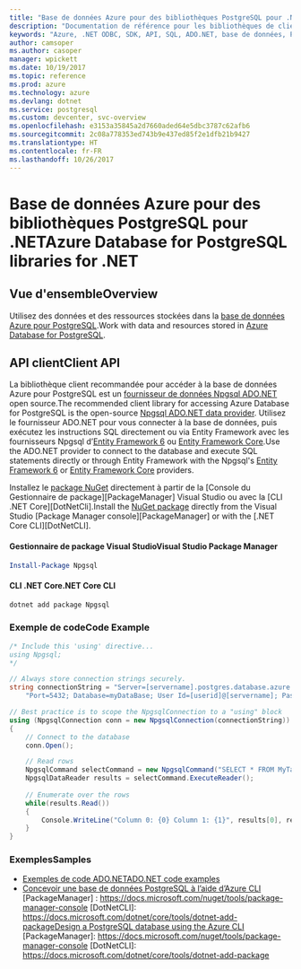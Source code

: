 ```yaml
---
title: "Base de données Azure pour des bibliothèques PostgreSQL pour .NET"
description: "Documentation de référence pour les bibliothèques de client .NET pour Azure Database pour PostgreSQL"
keywords: "Azure, .NET ODBC, SDK, API, SQL, ADO.NET, base de données, PostGres, PostgreSQL"
author: camsoper
ms.author: casoper
manager: wpickett
ms.date: 10/19/2017
ms.topic: reference
ms.prod: azure
ms.technology: azure
ms.devlang: dotnet
ms.service: postgresql
ms.custom: devcenter, svc-overview
ms.openlocfilehash: e3153a35845a2d7660aded64e5dbc3787c62afb6
ms.sourcegitcommit: 2c08a778353ed743b9e437ed85f2e1dfb21b9427
ms.translationtype: HT
ms.contentlocale: fr-FR
ms.lasthandoff: 10/26/2017
---
```

# <a name="azure-database-for-postgresql-libraries-for-net"></a><span data-ttu-id="fbe92-104">Base de données Azure pour des bibliothèques PostgreSQL pour .NET</span><span class="sxs-lookup"><span data-stu-id="fbe92-104">Azure Database for PostgreSQL libraries for .NET</span></span>

## <a name="overview"></a><span data-ttu-id="fbe92-105">Vue d'ensemble</span><span class="sxs-lookup"><span data-stu-id="fbe92-105">Overview</span></span>

<span data-ttu-id="fbe92-106">Utilisez des données et des ressources stockées dans la [base de données Azure pour PostgreSQL](https://docs.microsoft.com/azure/postgresql/).</span><span class="sxs-lookup"><span data-stu-id="fbe92-106">Work with data and resources stored in [Azure Database for PostgreSQL](https://docs.microsoft.com/azure/postgresql/).</span></span>

## <a name="client-api"></a><span data-ttu-id="fbe92-107">API client</span><span class="sxs-lookup"><span data-stu-id="fbe92-107">Client API</span></span>

<span data-ttu-id="fbe92-108">La bibliothèque client recommandée pour accéder à la base de données Azure pour PostgreSQL est un [fournisseur de données Npgsql ADO.NET](http://www.npgsql.org/) open source.</span><span class="sxs-lookup"><span data-stu-id="fbe92-108">The recommended client library for accessing Azure Database for PostgreSQL is the open-source [Npgsql ADO.NET data provider](http://www.npgsql.org/).</span></span> <span data-ttu-id="fbe92-109">Utilisez le fournisseur ADO.NET pour vous connecter à la base de données, puis exécutez les instructions SQL directement ou via Entity Framework avec les fournisseurs Npgsql d’[Entity Framework 6](http://www.npgsql.org/ef6/index.html) ou [Entity Framework Core](http://www.npgsql.org/efcore/index.html).</span><span class="sxs-lookup"><span data-stu-id="fbe92-109">Use the ADO.NET provider to connect to the database and execute SQL statements directly or through Entity Framework with the Npgsql's [Entity Framework 6](http://www.npgsql.org/ef6/index.html) or [Entity Framework Core](http://www.npgsql.org/efcore/index.html) providers.</span></span>

<span data-ttu-id="fbe92-110">Installez le [package NuGet](https://www.nuget.org/packages/Npgsql) directement à partir de la [Console du Gestionnaire de package][PackageManager] Visual Studio ou avec la [CLI .NET Core][DotNetCli].</span><span class="sxs-lookup"><span data-stu-id="fbe92-110">Install the [NuGet package](https://www.nuget.org/packages/Npgsql) directly from the Visual Studio [Package Manager console][PackageManager] or with the [.NET Core CLI][DotNetCLI].</span></span>

#### <a name="visual-studio-package-manager"></a><span data-ttu-id="fbe92-111">Gestionnaire de package Visual Studio</span><span class="sxs-lookup"><span data-stu-id="fbe92-111">Visual Studio Package Manager</span></span>

```powershell
Install-Package Npgsql
```

#### <a name="net-core-cli"></a><span data-ttu-id="fbe92-112">CLI .NET Core</span><span class="sxs-lookup"><span data-stu-id="fbe92-112">.NET Core CLI</span></span>

```bash
dotnet add package Npgsql
```

### <a name="code-example"></a><span data-ttu-id="fbe92-113">Exemple de code</span><span class="sxs-lookup"><span data-stu-id="fbe92-113">Code Example</span></span>

```csharp
/* Include this 'using' directive...
using Npgsql;
*/

// Always store connection strings securely. 
string connectionString = "Server=[servername].postgres.database.azure.com; " +
    "Port=5432; Database=myDataBase; User Id=[userid]@[servername]; Password=password;";

// Best practice is to scope the NpgsqlConnection to a "using" block
using (NpgsqlConnection conn = new NpgsqlConnection(connectionString))
{
    // Connect to the database
    conn.Open();

    // Read rows
    NpgsqlCommand selectCommand = new NpgsqlCommand("SELECT * FROM MyTable", conn);
    NpgsqlDataReader results = selectCommand.ExecuteReader();
    
    // Enumerate over the rows
    while(results.Read())
    {
        Console.WriteLine("Column 0: {0} Column 1: {1}", results[0], results[1]);
    }
}
```

### <a name="samples"></a><span data-ttu-id="fbe92-114">Exemples</span><span class="sxs-lookup"><span data-stu-id="fbe92-114">Samples</span></span>

- [<span data-ttu-id="fbe92-115">Exemples de code ADO.NET</span><span class="sxs-lookup"><span data-stu-id="fbe92-115">ADO.NET code examples</span></span>](/dotnet/framework/data/adonet/ado-net-code-examples)
- <span data-ttu-id="fbe92-116">[Concevoir une base de données PostgreSQL à l’aide d’Azure CLI](https://docs.microsoft.com/azure/postgresql/tutorial-design-database-using-azure-cli) [PackageManager] : https://docs.microsoft.com/nuget/tools/package-manager-console [DotNetCLI]: https://docs.microsoft.com/dotnet/core/tools/dotnet-add-package</span><span class="sxs-lookup"><span data-stu-id="fbe92-116">[Design a PostgreSQL database using the Azure CLI](https://docs.microsoft.com/azure/postgresql/tutorial-design-database-using-azure-cli) [PackageManager]: https://docs.microsoft.com/nuget/tools/package-manager-console [DotNetCLI]: https://docs.microsoft.com/dotnet/core/tools/dotnet-add-package</span></span>